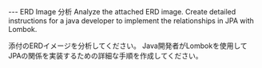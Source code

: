 --- ERD Image 分析
Analyze the attached ERD image.
Create detailed instructions for a java developer to implement the relationships in JPA with Lombok.

添付のERDイメージを分析してください。
Java開発者がLombokを使用してJPAの関係を実装するための詳細な手順を作成してください。

